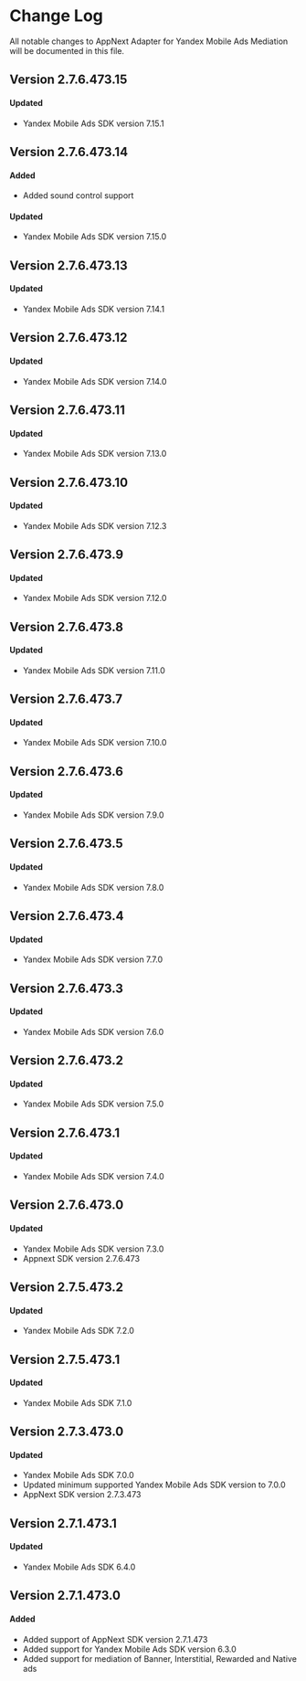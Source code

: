 # Change Log
All notable changes to AppNext Adapter for Yandex Mobile Ads Mediation will be documented in this file.

## Version 2.7.6.473.15

#### Updated
* Yandex Mobile Ads SDK version 7.15.1

## Version 2.7.6.473.14

#### Added
* Added sound control support

#### Updated
* Yandex Mobile Ads SDK version 7.15.0

## Version 2.7.6.473.13

#### Updated
* Yandex Mobile Ads SDK version 7.14.1

## Version 2.7.6.473.12

#### Updated
* Yandex Mobile Ads SDK version 7.14.0

## Version 2.7.6.473.11

#### Updated
* Yandex Mobile Ads SDK version 7.13.0

## Version 2.7.6.473.10

#### Updated
* Yandex Mobile Ads SDK version 7.12.3

## Version 2.7.6.473.9

#### Updated
* Yandex Mobile Ads SDK version 7.12.0

## Version 2.7.6.473.8

#### Updated
* Yandex Mobile Ads SDK version 7.11.0

## Version 2.7.6.473.7

#### Updated
* Yandex Mobile Ads SDK version 7.10.0

## Version 2.7.6.473.6

#### Updated
* Yandex Mobile Ads SDK version 7.9.0

## Version 2.7.6.473.5

#### Updated
* Yandex Mobile Ads SDK version 7.8.0

## Version 2.7.6.473.4

#### Updated
* Yandex Mobile Ads SDK version 7.7.0

## Version 2.7.6.473.3

#### Updated
* Yandex Mobile Ads SDK version 7.6.0

## Version 2.7.6.473.2

#### Updated
* Yandex Mobile Ads SDK version 7.5.0

## Version 2.7.6.473.1

#### Updated
* Yandex Mobile Ads SDK version 7.4.0

## Version 2.7.6.473.0

#### Updated
* Yandex Mobile Ads SDK version 7.3.0
* Appnext SDK version 2.7.6.473

## Version 2.7.5.473.2

#### Updated
* Yandex Mobile Ads SDK 7.2.0

## Version 2.7.5.473.1

#### Updated
* Yandex Mobile Ads SDK 7.1.0

## Version 2.7.3.473.0

#### Updated
* Yandex Mobile Ads SDK 7.0.0
* Updated minimum supported Yandex Mobile Ads SDK version to 7.0.0
* AppNext SDK version 2.7.3.473

## Version 2.7.1.473.1

#### Updated
* Yandex Mobile Ads SDK 6.4.0

## Version 2.7.1.473.0

#### Added
* Added support of AppNext SDK version 2.7.1.473
* Added support for Yandex Mobile Ads SDK version 6.3.0
* Added support for mediation of Banner, Interstitial, Rewarded and Native ads
